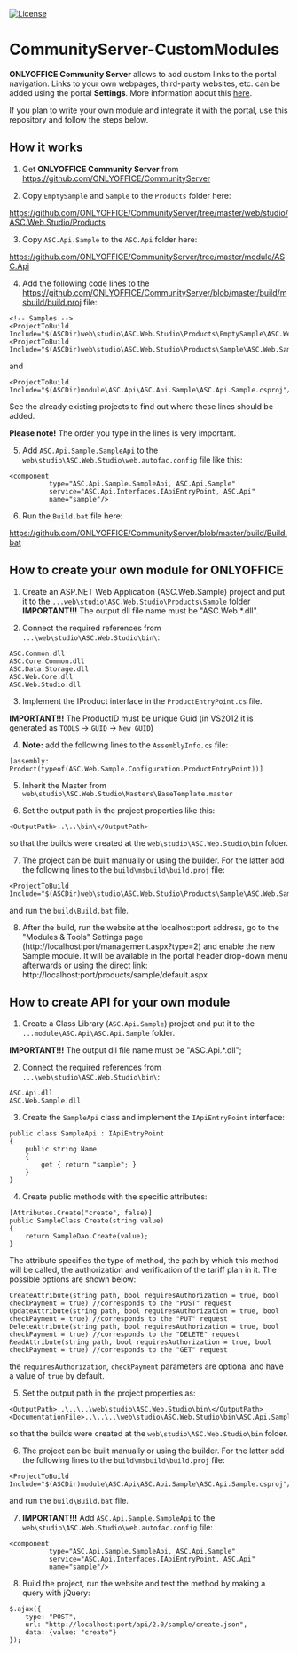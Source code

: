 [![License](https://img.shields.io/badge/License-GNU%20GPL%20V3-green.svg?style=flat)](http://www.gnu.org/licenses/gpl-3.0.html)

# CommunityServer-CustomModules

**ONLYOFFICE Community Server** allows to add custom links to the portal navigation. Links to your own webpages, third-party websites, etc. can be added using the portal **Settings**. More information about this [here](http://helpcenter.onlyoffice.com/gettingstarted/configuration.aspx#ManagingPortalModules_block "http://helpcenter.onlyoffice.com/gettingstarted/configuration.aspx#ManagingPortalModules_block").

If you plan to write your own module and integrate it with the portal, use this repository and follow the steps below.

## How it works

1. Get **ONLYOFFICE Community Server** from https://github.com/ONLYOFFICE/CommunityServer 

2. Copy `EmptySample` and `Sample` to the `Products` folder here:

https://github.com/ONLYOFFICE/CommunityServer/tree/master/web/studio/ASC.Web.Studio/Products

3. Copy `ASC.Api.Sample` to the `ASC.Api` folder here:

https://github.com/ONLYOFFICE/CommunityServer/tree/master/module/ASC.Api

4. Add the following code lines to the https://github.com/ONLYOFFICE/CommunityServer/blob/master/build/msbuild/build.proj file:
```
<!-- Samples -->
<ProjectToBuild Include="$(ASCDir)web\studio\ASC.Web.Studio\Products\EmptySample\ASC.Web.EmptySample.csproj"/>
<ProjectToBuild Include="$(ASCDir)web\studio\ASC.Web.Studio\Products\Sample\ASC.Web.Sample.csproj"/>
```
and
```
<ProjectToBuild Include="$(ASCDir)module\ASC.Api\ASC.Api.Sample\ASC.Api.Sample.csproj"/>
```
See the already existing projects to find out where these lines should be added.

**Please note!** The order you type in the lines is very important.

5. Add `ASC.Api.Sample.SampleApi` to the `web\studio\ASC.Web.Studio\web.autofac.config` file like this:
```
<component
          type="ASC.Api.Sample.SampleApi, ASC.Api.Sample"
          service="ASC.Api.Interfaces.IApiEntryPoint, ASC.Api"
          name="sample"/>
```

6. Run the `Build.bat` file here:

https://github.com/ONLYOFFICE/CommunityServer/blob/master/build/Build.bat

## How to create your own module for ONLYOFFICE

1. Create an ASP.NET Web Application (ASC.Web.Sample) project
and put it to the `...web\studio\ASC.Web.Studio\Products\Sample` folder
**IMPORTANT!!!** The output dll file name must be "ASC.Web.*.dll".

2. Connect the required references from `...\web\studio\ASC.Web.Studio\bin\`:
```
ASC.Common.dll
ASC.Core.Common.dll
ASC.Data.Storage.dll
ASC.Web.Core.dll
ASC.Web.Studio.dll
```

3. Implement the IProduct interface in the `ProductEntryPoint.cs` file.

**IMPORTANT!!!** The ProductID must be unique Guid (in VS2012 it is generated as `TOOLS` -> `GUID` -> `New GUID`)

4. **Note:** add the following lines to the `AssemblyInfo.cs` file:
```
[assembly: Product(typeof(ASC.Web.Sample.Configuration.ProductEntryPoint))]
```

5. Inherit the Master from `web\studio\ASC.Web.Studio\Masters\BaseTemplate.master`

6. Set the output path in the project properties like this:
```
<OutputPath>..\..\bin\</OutputPath>
```
so that the builds were created at the `web\studio\ASC.Web.Studio\bin` folder.

7. The project can be built manually or using the builder.
For the latter add the following lines to the `build\msbuild\build.proj` file:
```
<ProjectToBuild Include="$(ASCDir)web\studio\ASC.Web.Studio\Products\Sample\ASC.Web.Sample.csproj"/>
```
and run the `build\Build.bat` file.

8. After the build, run the website at the localhost:port address,
go to the "Modules & Tools" Settings page (http://localhost:port/management.aspx?type=2)
and enable the new Sample module.
It will be available in the portal header drop-down menu afterwards
or using the direct link: http://localhost:port/products/sample/default.aspx

## How to create API for your own module

1. Create a Class Library (`ASC.Api.Sample`) project
and put it to the `...module\ASC.Api\ASC.Api.Sample` folder.

**IMPORTANT!!!** The output dll file name must be "ASC.Api.*.dll";

2. Connect the required references from `...\web\studio\ASC.Web.Studio\bin\`:
```
ASC.Api.dll
ASC.Web.Sample.dll
```

3. Create the `SampleApi` class and implement the `IApiEntryPoint` interface:
```
public class SampleApi : IApiEntryPoint
{
    public string Name
    {
        get { return "sample"; }
    }
}
```

4. Create public methods with the specific attributes:
```
[Attributes.Create("create", false)]
public SampleClass Create(string value)
{
    return SampleDao.Create(value);
}
```
The attribute specifies the type of method, the path by which this method will be called, the authorization and verification of the tariff plan in it.
The possible options are shown below:
```
CreateAttribute(string path, bool requiresAuthorization = true, bool checkPayment = true) //corresponds to the "POST" request
UpdateAttribute(string path, bool requiresAuthorization = true, bool checkPayment = true) //corresponds to the "PUT" request
DeleteAttribute(string path, bool requiresAuthorization = true, bool checkPayment = true) //corresponds to the "DELETE" request
ReadAttribute(string path, bool requiresAuthorization = true, bool checkPayment = true) //corresponds to the "GET" request
```
the `requiresAuthorization`, `checkPayment` parameters are optional and have a value of `true` by default.

5. Set the output path in the project properties as:
```
<OutputPath>..\..\..\web\studio\ASC.Web.Studio\bin\</OutputPath>
<DocumentationFile>..\..\..\web\studio\ASC.Web.Studio\bin\ASC.Api.Sample.XML</DocumentationFile>
```
so that the builds were created at the `web\studio\ASC.Web.Studio\bin` folder.

6. The project can be built manually or using the builder.
For the latter add the following lines to the `build\msbuild\build.proj` file:
```
<ProjectToBuild Include="$(ASCDir)module\ASC.Api\ASC.Api.Sample\ASC.Api.Sample.csproj"/>
```
and run the `build\Build.bat` file.

7. **IMPORTANT!!!** Add `ASC.Api.Sample.SampleApi` to the `web\studio\ASC.Web.Studio\web.autofac.config` file:
```
<component
          type="ASC.Api.Sample.SampleApi, ASC.Api.Sample"
          service="ASC.Api.Interfaces.IApiEntryPoint, ASC.Api"
          name="sample"/>
```

8. Build the project, run the website and test the method by making a query with jQuery:
```
$.ajax({
    type: "POST",
    url: "http://localhost:port/api/2.0/sample/create.json",
    data: {value: "create"}
});
```
